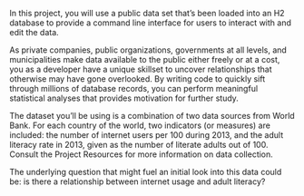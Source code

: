 In this project, you will use a public data set that’s been loaded into an H2 database to provide a command line interface for users to interact with and edit the data.

As private companies, public organizations, governments at all levels, and municipalities make data available to the public either freely or at a cost, you as a developer have a unique skillset to uncover relationships that otherwise may have gone overlooked. By writing code to quickly sift through millions of database records, you can perform meaningful statistical analyses that provides motivation for further study.

The dataset you’ll be using is a combination of two data sources from World Bank. For each country of the world, two indicators (or measures) are included: the number of internet users per 100 during 2013, and the adult literacy rate in 2013, given as the number of literate adults out of 100. Consult the Project Resources for more information on data collection.

The underlying question that might fuel an initial look into this data could be: is there a relationship between internet usage and adult literacy?